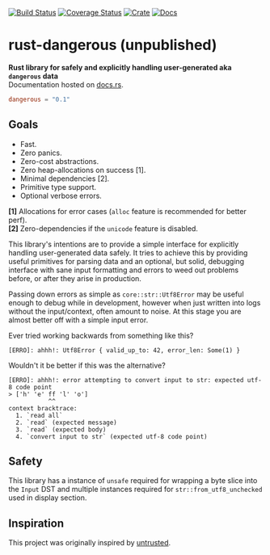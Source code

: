 [![Build Status](https://travis-ci.com/avitex/rust-dangerous.svg?branch=master)](https://travis-ci.com/avitex/rust-dangerous)
[![Coverage Status](https://coveralls.io/repos/github/avitex/rust-dangerous/badge.svg)](https://coveralls.io/github/avitex/rust-dangerous)
[![Crate](https://img.shields.io/crates/v/dangerous.svg)](https://crates.io/crates/dangerous)
[![Docs](https://docs.rs/dangerous/badge.svg)](https://docs.rs/dangerous)

# rust-dangerous (unpublished)

**Rust library for safely and explicitly handling user-generated aka `dangerous` data**  
Documentation hosted on [docs.rs](https://docs.rs/dangerous).

```toml
dangerous = "0.1"
```

## Goals

- Fast.
- Zero panics.
- Zero-cost abstractions.
- Zero heap-allocations on success \[1].
- Minimal dependencies \[2].
- Primitive type support.
- Optional verbose errors.

**\[1]** Allocations for error cases (`alloc` feature is recommended for better
perf).  
**\[2]** Zero-dependencies if the `unicode` feature is disabled.

This library's intentions are to provide a simple interface for explicitly
handling user-generated data safely. It tries to achieve this by providing
useful primitives for parsing data and an optional, but solid, debugging
interface with sane input formatting and errors to weed out problems before, or
after they arise in production.

Passing down errors as simple as `core::str::Utf8Error` may be useful enough to
debug while in development, however when just written into logs without the
input/context, often amount to noise. At this stage you are almost better off
with a simple input error.

Ever tried working backwards from something like this?

```
[ERRO]: ahhh!: Utf8Error { valid_up_to: 42, error_len: Some(1) }
```

Wouldn't it be better if this was the alternative?

```
[ERRO]: ahhh!: error attempting to convert input to str: expected utf-8 code point
> ['h' 'e' ff 'l' 'o']
           ^^
context bracktrace:
  1. `read all`
  2. `read` (expected message)
  3. `read` (expected body)
  4. `convert input to str` (expected utf-8 code point)
```

## Safety

This library has a instance of `unsafe` required for wrapping a byte slice into
the `Input` DST and multiple instances required for `str::from_utf8_unchecked`
used in display section.

## Inspiration

This project was originally inspired by [untrusted](https://github.com/briansmith/untrusted).
